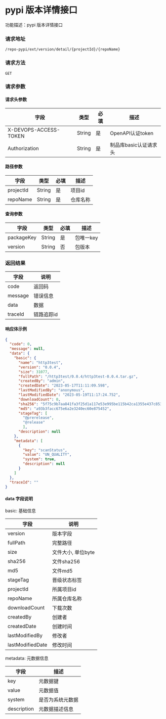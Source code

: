 # pypi 版本详情接口
功能描述：pypi 版本详情接口

### 请求地址
```
/repo-pypi/ext/version/detail/{projectId}/{repoName}
```

### 请求方法
`GET`
### 请求参数

#### 请求头参数

| 字段                  | 类型   | 必填 | 描述                  |
| --------------------- | ------ | ---- | --------------------- |
| X-DEVOPS-ACCESS-TOKEN | String | 是   | OpenAPI认证token      |
| Authorization         | String | 是   | 制品库basic认证请求头 |

#### 路径参数

| 字段        | 类型     | 必填  | 描述         |
|-----------|--------|-----|------------|
| projectId | String | 是   | 项目id       |
| repoName  | String | 是   | 仓库名称       |

#### 查询参数

| 字段         | 类型     | 必填  | 描述     |
|------------|--------|-----|--------|
| packageKey | String | 是   | 包唯一key |
| version    | String | 否   | 包版本    |

### 返回结果

| 字段      | 说明     |
|---------|--------|
| code    | 返回码    |
| message | 错误信息   |
| data    | 数据     |
| traceId | 链路追踪id |

#### 响应体示例

```json
{
  "code": 0,
  "message": null,
  "data": {
    "basic": {
      "name": "http3test",
      "version": "0.0.4",
      "size": 31077,
      "fullPath": "/http3test/0.0.4/http3test-0.0.4.tar.gz",
      "createdBy": "admin",
      "createdDate": "2023-05-17T11:11:09.598",
      "lastModifiedBy": "anonymous",
      "lastModifiedDate": "2023-05-19T11:17:24.752",
      "downloadCount": 0,
      "sha256": "5f75c9b7aa841fa3f25d1a117e53e995be115b42ca1355e437c8532932c6e0c8",
      "md5": "a93b3facc675e6a2e3240ec60e875452",
      "stageTag": [
        "@prerelease",
        "@release"
        ],
      "description": null
    },
    "metadata": [
      {
        "key": "scanStatus",
        "value": "UN_QUALITY",
        "system": true,
        "description": null
      }
    ]
  },
  "traceId": ""
}
```

#### data 字段说明

basic: 基础信息

| 字段               | 说明           |
|------------------|--------------|
| version          | 版本字段         |
| fullPath         | 完整路径         |
| size             | 文件大小, 单位byte |
| sha256           | 文件sha256     |
| md5              | 文件md5        |
| stageTag         | 晋级状态标签       |
| projectId        | 所属项目id       |
| repoName         | 所属仓库名称       |
| downloadCount    | 下载次数         |
| createdBy        | 创建者          |
| createdDate      | 创建时间         |
| lastModifiedBy   | 修改者          |
| lastModifiedDate | 修改时间         |

metadata: 元数据信息

| 字段          | 描述       |
|-------------|----------|
| key         | 元数据键     |
| value       | 元数据值     |
| system      | 是否为系统元数据 |
| description | 元数据描述信息  |

